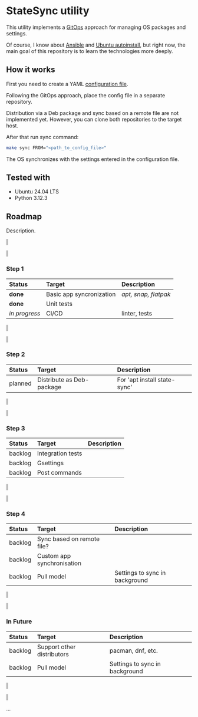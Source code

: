 # StateSync utility

This utility implements a [GitOps](https://www.redhat.com/en/topics/devops/what-is-gitops) approach for managing OS packages and settings.

Of course, I know about [Ansible]([https://](https://www.redhat.com/en/ansible-collaborative)) and [Ubuntu autoinstall](https://canonical-subiquity.readthedocs-hosted.com/en/latest/intro-to-autoinstall.html), but right now, the main goal of this repository is to learn the technologies more deeply.

## How it works

First you need to create a YAML [configuration file]([https://](https://github.com/artur-titov/state-sync/blob/master/config-example.yml)).

Following the GitOps approach, place the config file in a separate repository.

Distribution via a Deb package and sync based on a remote file are not implemented yet. However, you can clone both repositories to the target host.

After that run sync command:

```sh
make sync FROM="<path_to_config_file>"
```

The OS synchronizes with the settings entered in the configuration file.

## Tested with

- Ubuntu 24.04 LTS
- Python 3.12.3

## Roadmap

Description.

|

|

### Step 1

| Status    | Target    | Description   |
| :---      | :---      | :---          |
| __done__      | Basic app syncronization  | *apt, snap, flatpak* |
| __done__      | Unit tests    ||
| *in progress* | CI/CD | linter, tests |

|

|

### Step 2

| Status    | Target    | Description   |
| :---      | :---      | :---          |
| planned   | Distribute as Deb-package | For 'apt install state-sync' |

|

|

### Step 3

| Status    | Target    | Description   |
| :---      | :---      | :---          |
| backlog   | Integration tests ||
| backlog   | Gsettings  ||
| backlog   | Post commands    ||

|

|

### Step 4

| Status    | Target    | Description   |
| :---      | :---      | :---          |
| backlog   | Sync based on remote file? ||
| backlog   | Custom app synchronisation ||
| backlog   | Pull model | Settings to sync in background |

|

|

### In Future

| Status    | Target    | Description   |
| :---      | :---      | :---          |
| backlog   | Support other distributors | pacman, dnf, etc. |
| backlog   | Pull model | Settings to sync in background |

|

|

...
